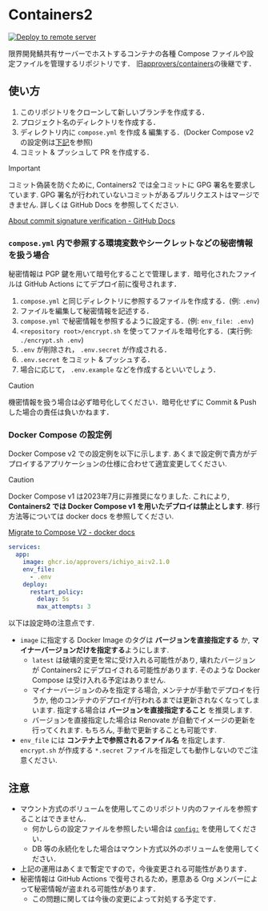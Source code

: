 # Containers2

[![Deploy to remote server](https://github.com/approvers/containers2/actions/workflows/deploy.yml/badge.svg)](https://github.com/approvers/containers2/actions/workflows/deploy.yml)

限界開発鯖共有サーバーでホストするコンテナの各種 Compose ファイルや設定ファイルを管理するリポジトリです．
旧[approvers/containers](https://github.com/approvers/containers)の後継です．

## 使い方

1. このリポジトリをクローンして新しいブランチを作成する．
1. プロジェクト名のディレクトリを作成する．
1. ディレクトリ内に `compose.yml` を作成 & 編集する．(Docker Compose v2 の設定例は[下記](#docker-compose-の設定例)を参照)
1. コミット & プッシュして PR を作成する．

> [!IMPORTANT]
> コミット偽装を防ぐために, Containers2 では全コミットに GPG 署名を要求しています.
> GPG 署名が行われていないコミットがあるプルリクエストはマージできません. 詳しくは GitHub Docs を参照してください.
>
> [About commit signature verification - GitHub Docs](https://docs.github.com/en/authentication/managing-commit-signature-verification/about-commit-signature-verification)

### `compose.yml` 内で参照する環境変数やシークレットなどの秘密情報を扱う場合

秘密情報は PGP 鍵を用いて暗号化することで管理します．暗号化されたファイルは GitHub Actions にてデプロイ前に復号されます．

1. `compose.yml` と同じディレクトリに参照するファイルを作成する．(例: `.env`)
1. ファイルを編集して秘密情報を記述する．
1. `compose.yml` で秘密情報を参照するように設定する．(例: `env_file: .env`)
1. `<repository root>/encrypt.sh` を使ってファイルを暗号化する．(実行例: `./encrypt.sh .env`)
1. `.env` が削除され， `.env.secret` が作成される．
1. `.env.secret` をコミット & プッシュする．
1. 場合に応じて， `.env.example` などを作成するといいでしょう．

> [!CAUTION]
> 機密情報を扱う場合は必ず暗号化してください．暗号化せずに Commit & Push した場合の責任は負いかねます．

### Docker Compose の設定例

Docker Compose v2 での設定例を以下に示します. あくまで設定例で貴方がデプロイするアプリケーションの仕様に合わせて適宜変更してください.

> [!CAUTION]
> Docker Compose v1 は2023年7月に非推奨になりました.
> これにより, **Containers2 では Docker Compose v1 を用いたデプロイは禁止とします**. 移行方法等については docker docs を参照してください.
>
> [Migrate to Compose V2 - docker docs](https://docs.docker.com/compose/migrate/)

```yaml
services:
  app:
    image: ghcr.io/approvers/ichiyo_ai:v2.1.0
    env_file:
      - .env
    deploy:
      restart_policy:
        delay: 5s
        max_attempts: 3
```

以下は設定時の注意点です.

- `image` に指定する Docker Image のタグは **バージョンを直接指定する** か, **マイナーバージョンだけを指定する**ようにします.
  - `latest` は破壊的変更を常に受け入れる可能性があり, 壊れたバージョンが Containers2 にデプロイされる可能性があります. そのような Docker Compose は受け入れる予定はありません.
  - マイナーバージョンのみを指定する場合, メンテナが手動でデプロイを行うか, 他のコンテナのデプロイが行われるまでは更新されなくなってしまいます. 指定する場合は **バージョンを直接指定すること** を推奨します.
  - バージョンを直接指定した場合は Renovate が自動でイメージの更新を行ってくれます. もちろん, 手動で更新することも可能です.
- `env_file` には **コンテナ上で参照されるファイル名** を指定します. `encrypt.sh` が作成する `*.secret` ファイルを指定しても動作しないのでご注意ください.

## 注意

- マウント方式のボリュームを使用してこのリポジトリ内のファイルを参照することはできません．
  - 何かしらの設定ファイルを参照したい場合は [`config:`](https://docs.docker.com/compose/compose-file/08-configs/) を使用してください．
  - DB 等の永続化をした場合はマウント方式以外のボリュームを使用してください．
- 上記の運用はあくまで暫定ですので，今後変更される可能性があります．
- 秘密情報は GitHub Actions で復号されるため，悪意ある Org メンバーによって秘密情報が盗まれる可能性があります．
  - この問題に関しては今後の変更によって対処する予定です．
